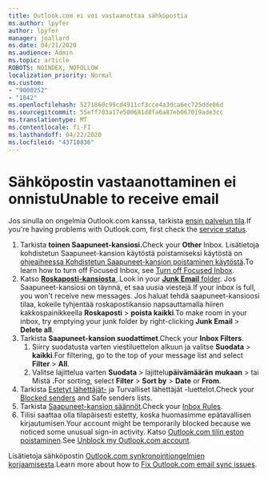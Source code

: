 ```yaml
---
title: Outlook.com ei voi vastaanottaa sähköpostia
ms.author: lpyfer
author: lpyfer
manager: joallard
ms.date: 04/21/2020
ms.audience: Admin
ms.topic: article
ROBOTS: NOINDEX, NOFOLLOW
localization_priority: Normal
ms.custom:
- "9000252"
- "1842"
ms.openlocfilehash: 5271860c99cd4911cf3cce4a3dca6ec725dde86d
ms.sourcegitcommit: 55eff703a17e500681d8fa6a87eb067019ade3cc
ms.translationtype: MT
ms.contentlocale: fi-FI
ms.lasthandoff: 04/22/2020
ms.locfileid: "43710836"
---
```

# <a name="unable-to-receive-email"></a><span data-ttu-id="8fc15-102">Sähköpostin vastaanottaminen ei onnistu</span><span class="sxs-lookup"><span data-stu-id="8fc15-102">Unable to receive email</span></span>

<span data-ttu-id="8fc15-103">Jos sinulla on ongelmia Outlook.com kanssa, tarkista [ensin palvelun tila](https://go.microsoft.com/fwlink/p/?linkid=837482).</span><span class="sxs-lookup"><span data-stu-id="8fc15-103">If you're having problems with Outlook.com, first check the [service status](https://go.microsoft.com/fwlink/p/?linkid=837482).</span></span>

1. <span data-ttu-id="8fc15-104">Tarkista **toinen Saapuneet-kansiosi.**</span><span class="sxs-lookup"><span data-stu-id="8fc15-104">Check your **Other** Inbox.</span></span> <span data-ttu-id="8fc15-105">Lisätietoja kohdistetun Saapuneet-kansion käytöstä poistamiseksi käytöstä on [ohjeaiheessa Kohdistetun Saapuneet-kansion poistaminen käytöstä](https://support.office.com/article/f714d94d-9e63-4217-9ccb-6cb2986aa1b2).</span><span class="sxs-lookup"><span data-stu-id="8fc15-105">To learn how to turn off Focused Inbox, see [Turn off Focused Inbox](https://support.office.com/article/f714d94d-9e63-4217-9ccb-6cb2986aa1b2).</span></span> 
2. <span data-ttu-id="8fc15-106">Katso [ **Roskaposti-kansiosta** ](https://outlook.live.com/mail/junkemail).</span><span class="sxs-lookup"><span data-stu-id="8fc15-106">Look in your [**Junk Email** folder](https://outlook.live.com/mail/junkemail).</span></span> <span data-ttu-id="8fc15-107">Jos Saapuneet-kansiosi on täynnä, et saa uusia viestejä.</span><span class="sxs-lookup"><span data-stu-id="8fc15-107">If your inbox is full, you won't receive new messages.</span></span> <span data-ttu-id="8fc15-108">Jos haluat tehdä saapuneet-kansioosi tilaa, kokeile tyhjentää roskapostikansio napsauttamalla hiiren kakkospainikkeella **Roskaposti** > **poista kaikki**.</span><span class="sxs-lookup"><span data-stu-id="8fc15-108">To make room in your inbox, try emptying your junk folder by right-clicking **Junk Email** > **Delete all**.</span></span>
3. <span data-ttu-id="8fc15-109">Tarkista **Saapuneet-kansion suodattimet**.</span><span class="sxs-lookup"><span data-stu-id="8fc15-109">Check your **Inbox Filters**.</span></span> 
    1. <span data-ttu-id="8fc15-110">Siirry suodatusta varten viestiluettelon alkuun ja valitse **Suodata** > **kaikki**.</span><span class="sxs-lookup"><span data-stu-id="8fc15-110">For filtering, go to the top of your message list and select **Filter** > **All**.</span></span>
    2. <span data-ttu-id="8fc15-111">Valitse lajittelua varten **Suodata** > lajittelu**päivämäärän** **mukaan** > tai Mistä **.**</span><span class="sxs-lookup"><span data-stu-id="8fc15-111">For sorting, select **Filter** > **Sort by** > **Date** or **From**.</span></span>
4. <span data-ttu-id="8fc15-112">Tarkista [Estetyt lähettäjät-](https://outlook.live.com/mail/options/mail/junkEmail) ja Turvalliset lähettäjät -luettelot.</span><span class="sxs-lookup"><span data-stu-id="8fc15-112">Check your [Blocked senders](https://outlook.live.com/mail/options/mail/junkEmail) and Safe senders lists.</span></span>
5. <span data-ttu-id="8fc15-113">Tarkista [Saapuneet-kansion säännöt](https://outlook.live.com/mail/options/mail/rules).</span><span class="sxs-lookup"><span data-stu-id="8fc15-113">Check your [Inbox Rules](https://outlook.live.com/mail/options/mail/rules).</span></span>
6. <span data-ttu-id="8fc15-114">Tilisi saattaa olla tilapäisesti estetty, koska huomasimme epätavallisen kirjautumisen.</span><span class="sxs-lookup"><span data-stu-id="8fc15-114">Your account might be temporarily blocked because we noticed some unusual sign-in activity.</span></span> <span data-ttu-id="8fc15-115">Katso [Outlook.com tilin eston poistaminen](https://support.office.com/article/f4ad2701-d166-4d8b-8a6a-9af2a1f8a4c4).</span><span class="sxs-lookup"><span data-stu-id="8fc15-115">See [Unblock my Outlook.com account](https://support.office.com/article/f4ad2701-d166-4d8b-8a6a-9af2a1f8a4c4).</span></span>

<span data-ttu-id="8fc15-116">Lisätietoja sähköpostin [Outlook.com synkronointiongelmien korjaamisesta](https://support.office.com/article/d39e3341-8d79-4bf1-b3c7-ded602233642).</span><span class="sxs-lookup"><span data-stu-id="8fc15-116">Learn more about how to [Fix Outlook.com email sync issues](https://support.office.com/article/d39e3341-8d79-4bf1-b3c7-ded602233642).</span></span>